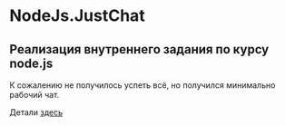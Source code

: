 # NodeJs.JustChat
## Реализация внутреннего задания по курсу node.js

К сожалению не получилось успеть всё, но получился минимально рабочий чат.

Детали [здесь](https://github.com/DenomikoN/NodeJs.JustChat/tree/master/Nodejs.JustChat)
